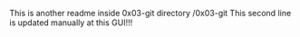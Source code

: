 This is another readme inside 0x03-git directory /0x03-git
This second line is updated manually at this GUI!!!
